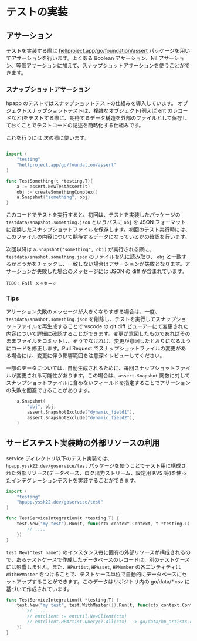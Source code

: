 # テストの実装

## アサーション

テストを実装する際は [hellproject.app/go/foundation/assert](/hpapp.yssk22.dev/gofoundation/assert/) パッケージを用いてアサーションを行います。よくある Boolean アサーション、Nil アサーション、等価アサーションに加えて、スナップショットアサーションを使うことができます。

### スナップショットアサーション

hpapp のテストではスナップショットテストの仕組みを導入しています。 オブジェクトスナップショットテストは、複雑なオブジェクト(例えば ent のレコードなど)をテストする際に、期待するデータ構造を外部のファイルとして保存しておくことでテストコードの記述を簡略化する仕組みです。

これを行うには 次の様に使います。

```go

import (
    "testing"
    "hellproject.app/go/foundation/assert"
)

func TestSomething(t *testing.T){
    a := assert.NewTestAssert(t)
    obj := createSomethingComplex()
    a.Snapshot("something", obj)
}
```

このコードでテストを実行すると、初回は、テストを実装したパッケージの `testdata/snapshot.something.json` というパスに `obj` を JSON フォーマットに変換したスナップショットファイルを保存します。初回のテスト実行時には、このファイルの内容について期待するデータになっているかの確認を行います。

次回以降は `a.Snapshot("something", obj)` が実行される際に、 `testdata/snashot.something.json` のファイルを先に読み取り、 `obj` と一致するかどうかをチェックし、一致しない場合はアサーションが失敗となります。アサーションが失敗した場合のメッセージには JSON の diff が含まれています。

```shell
TODO: Fail メッセージ
```

### Tips

アサーション失敗のメッセージが大きくなりすぎる場合は、一度、 `testdata/snashot.something.json` を削除し、テストを実行してスナップショットファイルを再生成することで vscode の git diff ビューアーにて変更された内容について詳細に確認することができます。変更が意図したものであればそのままファイルをコミットし、そうでなければ、変更が意図したとおりになるようにコードを修正します。Pull Request でスナップショットファイルの変更がある場合には、変更に伴う影響範囲を注意深くレビューしてください。

一部のデータについては、自動生成されるために、毎回スナップショットファイルが変更される可能性があります。この場合は、`assert.Snapshot` 関数に対してスナップショットファイルに含めないフィールドを指定することでアサーションの失敗を回避できることがあります。

```go
	a.Snapshot(
		"obj", obj,
		assert.SnapshotExclude("dynamic_field1"),
		assert.SnapshotExclude("dynamic_field2"),
	)
```

## サービステスト実装時の外部リソースの利用

service ディレクトリ以下のテスト実装では、 `hpapp.yssk22.dev/goservice/test` パッケージを使うことでテスト用に構成された外部リソース(データベース、ログ出力ストリーム、設定用 KVS 等)を使ったインテグレーションテストを実装することができます。

```go
import (
    "testing"
    "hpapp.yssk22.dev/goservice/test"
)

func TestServiceIntegration(t *testing.T) {
    test.New("my test").Run(t, func(ctx context.Context, t *testing.T) {
        // ....
    })
}
```

`test.New("test name")` のインスタンス毎に固有の外部リソースが構成されるので、あるテストケースで作成したデータベースのレコードは、別のテストケースには影響しません。また、`HPArtist`, `HPAsset`, `HPMember` の各エンティティは `WithHPMaster` をつけることで、テストケース単位で自動的にデータベースにセットアップすることができます。このデータはリポジトリ内の go/data/\*.csv に基づいて作成されています。

```go
func TestServiceIntegration(t *testing.T) {
    test.New("my test", test.WithMaster()).Run(t, func(ctx context.Context, t *testing.T) {
        // ....
        // entclient := entutil.NewClient(ctx)
        // entclient.HPArtist.Query().All(ctx) --> go/data/hp_artists.csv からインポートされたレコードを返す
    })
}
```
